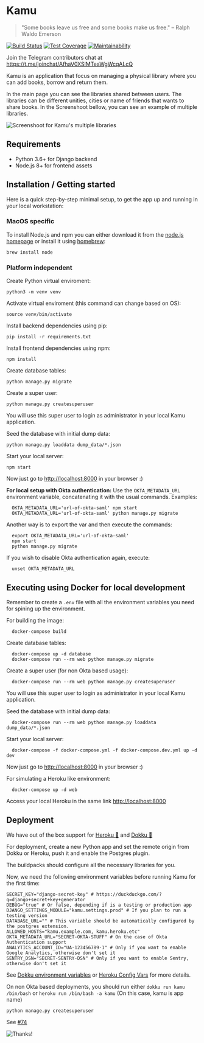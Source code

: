 # Kamu
> "Some books leave us free and some books make us free."
> – Ralph Waldo Emerson

[![Build Status](https://circleci.com/gh/ayr-ton/kamu.svg?style=svg)](https://circleci.com/gh/ayr-ton/kamu) [![Test Coverage](https://api.codeclimate.com/v1/badges/a16bb5d5b3c9e9557b2f/test_coverage)](https://codeclimate.com/github/ayr-ton/kamu/test_coverage) [![Maintainability](https://api.codeclimate.com/v1/badges/a16bb5d5b3c9e9557b2f/maintainability)](https://codeclimate.com/github/ayr-ton/kamu/maintainability)

Join the Telegram contributors chat at https://t.me/joinchat/AfhaV0XSlMTeaWgWcqALcQ

Kamu is an application that focus on managing a physical library where you can add books, borrow and return them.

In the main page you can see the libraries shared between users. The libraries can be different unities, cities or name of friends that wants to share books. In the Screenshoot bellow, you can see an example of multiple libraries. 

![Screenshoot for Kamu's multiple libraries](https://github.com/flavia-by-flavia/kamu/raw/b8c728301b9647e092c06aff6ed26a7bd7922397/Screen%20Shot%202018-10-18%20at%2018.47.23.png)

## Requirements

- Python 3.6+ for Django backend
- Node.js 8+ for frontend assets

## Installation / Getting started

Here is a quick step-by-step minimal setup, to get the app up and running in your local workstation:

### MacOS specific
To install Node.js and npm you can either download it from the [node.js homepage](https://nodejs.org/en/download/) or install it using [homebrew](https://brew.sh):

```shell
brew install node
```

### Platform independent
Create Python virtual enviroment:

```shell
python3 -m venv venv
```

Activate virtual enviroment (this command can change based on OS):

```shell
source venv/bin/activate
```

Install backend dependencies using pip:

```shell
pip install -r requirements.txt
```

Install frontend dependencies using npm:

```shell
npm install
```

Create database tables:

```shell
python manage.py migrate
```

Create a super user:

```shell
python manage.py createsuperuser
```

You will use this super user to login as administrator in your local Kamu application.


Seed the database with initial dump data:

```shell
python manage.py loaddata dump_data/*.json
```

Start your local server:

```shell
npm start
```

Now just go to [http://localhost:8000](http://localhost:8000) in your browser :)

**For local setup with Okta authentication:**
Use the `OKTA_METADATA_URL` environment variable, concatenating it with the usual commands. Examples:

```shell
  OKTA_METADATA_URL='url-of-okta-saml' npm start
  OKTA_METADATA_URL='url-of-okta-saml' python manage.py migrate
```

Another way is to export the var and then execute the commands:

```shell
  export OKTA_METADATA_URL='url-of-okta-saml'
  npm start
  python manage.py migrate
```

If you wish to disable Okta authentication again, execute:

```shell
  unset OKTA_METADATA_URL
```

## Executing using Docker for local development

Remember to create a `.env` file with all the environment variables you need for spining up the environment.

For building the image:

```shell
  docker-compose build
```

Create database tables:

```shell
  docker-compose up -d database
  docker-compose run --rm web python manage.py migrate
```

Create a super user (for non Okta based usage):

```shell
  docker-compose run --rm web python manage.py createsuperuser
```

You will use this super user to login as administrator in your local Kamu application.


Seed the database with initial dump data:

```shell
  docker-compose run --rm web python manage.py loaddata dump_data/*.json
```

Start your local server:

```shell
  docker-compose -f docker-compose.yml -f docker-compose.dev.yml up -d dev
```

Now just go to [http://localhost:8000](http://localhost:8000) in your browser :)

For simulating a Heroku like environment:

```shell
  docker-compose up -d web
```

Access your local Heroku in the same link [http://localhost:8000](http://localhost:8000)

## Deployment

We have out of the box support for [Heroku :dragon:](https://www.heroku.com/) and [Dokku :whale:](http://dokku.viewdocs.io/dokku/)

For deployment, create a new Python app and set the remote origin from Dokku or Heroku, push it and enable the Postgres plugin.

The buildpacks should configure all the necessary libraries for you.

Now, we need the following environment variables before running Kamu for the first time:
```shell
SECRET_KEY="django-secret-key" # https://duckduckgo.com/?q=django+secret+key+generator
DEBUG="true" # Or false, depending if is a testing or production app
DJANGO_SETTINGS_MODULE="kamu.settings.prod" # If you plan to run a testing version
DATABASE_URL="" # This variable should be automatically configured by the postgres extension.
ALLOWED_HOSTS="kamu.example.com, kamu.heroku.etc"
OKTA_METADATA_URL="SECRET-OKTA-STUFF" # On the case of Okta Authentication support
ANALYTICS_ACCOUNT_ID="UA-123456789-1" # Only if you want to enable Google Analytics, otherwise don't set it
SENTRY_DSN="SECRET-SENTRY-DSN" # Only if you want to enable Sentry, otherwise don't set it
```
See [Dokku environment variables](http://dokku.viewdocs.io/dokku/configuration/environment-variables/) or [Heroku Config Vars](https://devcenter.heroku.com/articles/config-vars) for more details.

On non Okta based deployments, you should run either `dokku run kamu /bin/bash` or `heroku run /bin/bash -a kamu` (On this case, kamu is app name)
```shell
python manage.py createsuperuser
```
See [#74](https://github.com/ayr-ton/kamu/issues/74)

![Thanks!](http://gifgifmagazine.com/wp-content/uploads/2018/11/macka-daj-pet-jea.gif)
